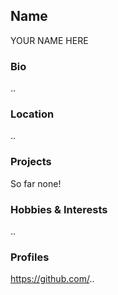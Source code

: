 ## Name
YOUR NAME HERE
### Bio
..
### Location
..
### Projects
So far none!
### Hobbies & Interests
..
### Profiles
https://github.com/..
